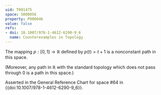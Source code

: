```yaml
---
uid: T001475
space: S000056
property: P000046
value: false
refs:
- doi: 10.1007/978-1-4612-6290-9_6
  name: Counterexamples in Topology
---
```


The mapping $p : [0,1] \to \mathbb{R}$ defined by $p(t) = t+1$ is a nonconstant path in this space.

(Moreover, any path in $\mathbb{R}$ with the standard topology which does not pass through $0$ is a path in this space.)

Asserted in the General Reference Chart for space #64 in
{{doi:10.1007/978-1-4612-6290-9_6}}.
